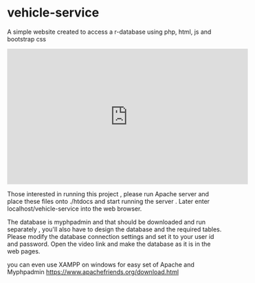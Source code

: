 # vehicle-service
A simple website created to access a r-database using php, html, js and bootstrap css

<iframe width="560" height="315" src="https://www.youtube.com/embed/le1kwPvnZho" frameborder="0" allow="accelerometer; autoplay; encrypted-media; gyroscope; picture-in-picture" allowfullscreen></iframe>


Those interested in running this project , please run Apache server and place these files onto ./htdocs and start running the server .
Later enter localhost/vehicle-service into the web browser.

The database is myphpadmin and that should be downloaded and run separately , you'll also have to design the database and the required tables.
Please modify the database connection settings and set it to your user id and password.
Open the video link and make the database as it is in the web pages.

you can even use XAMPP on windows for easy set of Apache and Myphpadmin
https://www.apachefriends.org/download.html
